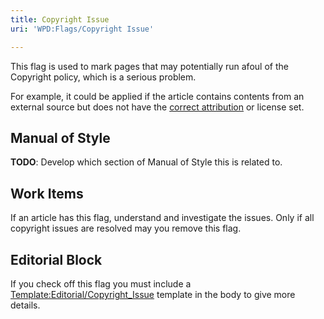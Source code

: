 ```yaml
---
title: Copyright Issue
uri: 'WPD:Flags/Copyright Issue'

---
```

This flag is used to mark pages that may potentially run afoul of the Copyright policy, which is a serious problem.

For example, it could be applied if the article contains contents from an external source but does not have the [correct attribution](/WPD:External_Attribution) or license set.

## <span>Manual of Style</span>

**TODO**: Develop which section of Manual of Style this is related to.

## <span>Work Items</span>

If an article has this flag, understand and investigate the issues. Only if all copyright issues are resolved may you remove this flag.

## <span>Editorial Block</span>

If you check off this flag you must include a [Template:Editorial/Copyright\_Issue](/Template:Editorial/Copyright_Issue) template in the body to give more details.